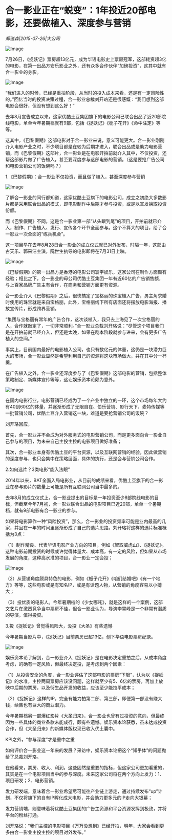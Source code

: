 # 合一影业正在“蜕变”：1年投近20部电影，还要做植入、深度参与营销

*郑道森|2015-07-26|大公司*

![Image](http://static.ylzbl.com/uploads/ueditor/php/upload/image/20171029/1509271015658770.jpeg)

7月26日，《捉妖记》票房超13亿元，成为华语电影史上票房冠军，这部耗资超3亿的电影，在第一出品方安乐影业之外，还有众多合作伙伴“加磅投资”，这其中就有合一影业的身影。

![Image](http://si1.go2yd.com/get-image/0HsHWom2LAG)

“我们进入的时候，已经是重拍阶段，从当时的投入成本来看，还是有一定风险性的。”回忆当时的投资决策过程，合一影业总裁刘开珞还是很感慨：“我们想到这部电影会很好，但没有想到这么好！”

去年8月宣告成立以来，这家优酷土豆集团旗下的电影公司已联合出品了近20部院线电影，单单今年暑期档就有9部，包括《捉妖记》《栀子花开》《命中注定》等等。

这其中，《巴黎假期》这部电影对于合一影业来说，意义可能更大。合一影业刚刚介入电影产业之时，不少项目都是在较为后期才进入，联合出品或是助力电影营销，而《巴黎假期》这部片，合一影业是在电影开拍前就介入其中，不仅投资，还帮这部影片做了广告植入，甚至要深度参与这部电影的营销。（这是要抢广告公司和电影营销公司的饭碗吗？）

1.《巴黎假期》：合一影业不仅投资，而且做了植入，甚至深度参与营销

![Image](http://si1.go2yd.com/get-image/0HsHWsmSyau)

了解合一影业的同行都知道，这家优酷土豆旗下的电影公司，成立之初绝大多数影片都是采用联合出品的模式，即电影制作中后期才参与投资，或是以宣发换取投资份额。

而《巴黎假期》不同，这是合一影业第一部“从头跟到尾”的项目，开拍前就已介入，制作、广告植入、发行、宣传各个环节全面参与。这个不算大的项目，给了合一影业一次全面的“练兵机会”。

这一项目早在去年8月28日合一影业的成立仪式就已对外发布，时隔一年，这部由古天乐、郭采洁主演，阮世生执导的电影即将在7月31日上映。

![Image](http://si1.go2yd.com/get-image/0HsHWrJkTvU)

《巴黎假期》的第一出品方是香港的电影公司寰宇娱乐，这家公司在制作方面颇有经验；相比之下，合一影业的母公司优酷土豆集团一年有近60亿的广告销售额，与上百家品牌广告主有合作，在商务和营销方面更有资源。

合一影业介入《巴黎假期》之后，很快搞定了宝格丽的珠宝植入广告，男主角求婚时使用的珠宝就是来自宝格丽，此外，宝格丽线下所有店面还将摆放电影海报、播放宣传片，形成跨界营销。

“集团与宝格丽有常年的广告合作，这次谈植入，我只去上海见了一次宝格丽的人，合作就敲定了，一切非常顺利。”合一影业总裁刘开珞说：“尽管这个项目我们是在开拍前就已经介入，但还是太晚，如果在剧本阶段就参与进来，会有更多广告植入的空间。”

事实上，目前国内最好的电影植入公司，也只有数亿元的体量，这仍是一块潜力巨大的市场，合一影业显然是希望利用自己的资源将这块市场做大，并在其中分一杯羹。

在广告植入之外，合一影业还深度参与了《巴黎假期》这部电影的营销，包括整体策略制定、新媒体宣传等等，这让娱乐资本论颇为意外。

![Image](http://si1.go2yd.com/get-image/0HsHWqB3fPs)

在国内电影行业，电影营销已经成为了一个产业中独立的一环，这个市场每年大约有40到60亿的体量，并逐渐形成了无限自在、伯乐营销、影行天下、麦特传媒等一批营销公司，优酷土豆介入营销这一块，难道是要抢营销公司的饭碗？

刘开珞回应，

首先，合一影业并不会成为对外服务式的电影营销公司，而是更多面向合一影业自己参与的项目，为未来自己主投主控的电影项目做好准备；

其次，合一影业本身有优酷土豆的平台资源，以及互联网营销的经验，因此做营销的深度参与，也只会集中在策略层面，具体的执行，还是会与营销公司合作。

2.如何选片？3类电影“能入法眼”

2014年以来，BAT全面入局电影业，从目前的成绩来看，优酷土豆旗下的合一影业在参与影片的数量上可能是所有互联网公司当中最多的。

去年8月的成立仪式上，合一影业提出的目标是一年投资至少8部院线电影的目标，但截至今年7月初，合一影业联合出品的电影项目已近20部，单单一个暑期档，就有9部电影有合一影业的参与。

如果将电影算作一种“风险投资”，那么，合一影业的投资频率可能是业内最高的几家，并且在一年的时间里逐渐形成了自己的选片思路。刘开珞将这样的选片标准概括为3点：

（1）制作精良、代表华语电影产业方向的项目，例如《智取威虎山》、《捉妖记》。这种电影前期投资的时候或许觉得体量大、成本高，有一定的风险，但如果从市场发展的角度，这种高水准的项目，合一影业一定会投；

![Image](http://si1.go2yd.com/get-image/0HsD2yV1KKm)

（2）从营销角度颇具特色的电影，例如《栀子花开》《咱们结婚吧》《有一个地方》等等，这些电影或是有知名IP，或是有话题人物，从营销的角度容易以小搏大；

（3）投优质的电影人。今年暑期档的《少女哪吒》，就是这样的一个案例，这部文艺片在激烈竞争当中票房不佳，但合一影业认为，导演李霄峰是一个非常有潜质的导演，值得投资。

3.投《捉妖记》曾觉得风险大，没投《大圣》有些遗憾

今年暑期当影片中，《捉妖记》目前票房已超13亿，创下华语电影票房纪录。

![Image](http://si1.go2yd.com/get-image/0HsHWuIs8pM)

娱乐资本论了解到，合一影业介入《捉妖记》是在电影决定重拍之后，从成本角度考虑，的确有一定风险，但最终决定投，是考虑到两个因素：

（1）从投资安全的角度，合一影业评估了这部电影的票房“下限”，认为以《捉妖记》的水准，主控两周票房应该没问题，这样就至少有5、6亿的票房，再加上放映中后期的票房，以及衍生品开发的收益，应该至少能拉平成本；

（2）《捉妖记》这样的IP，完全有能力拍第二部、第三部，即便第一部没有赚大钱，续集也有巨大的商业潜力。

今年暑期档另一部爆红影片《大圣归来》，合一影业也曾有过投资的意向，但最终因为一些具体的商业条款未能成行，颇有些遗憾。娱乐资本论获悉，虽未达成投资合作，但《大圣归来》的新媒体版权现已收入优土囊中。

KPI之外，“参与深度”才是重中之重

如何评价合一影业这一年来的发展？采访中，娱乐资本论把这个“知乎体”的问题抛给了总裁刘开珞。

在他看来，票房、收入、利润，这些固然是重要的指标，但这家公司更加看重的，其实是在一个电影项目当中的参与深度。未来这家公司将在两个方向上发力：1、项目研发；2、电影营销。

发力研发端，意味着合一影业希望尽可能往产业链上游走，通过持续发布“up”计划，不仅将旗下的自有IP孵化成大电影，并会助力更多元的IP走向大银幕；

发力营销端，则意味着将优酷土豆集团的广告主资源和平台资源发挥到极致，并将平台的粉丝打通。

刘开珞说：“我们主控的电影项目《万万没想到》已经开拍，明年，大家会看到更多由合一影业主投主控的项目对外发布。”

